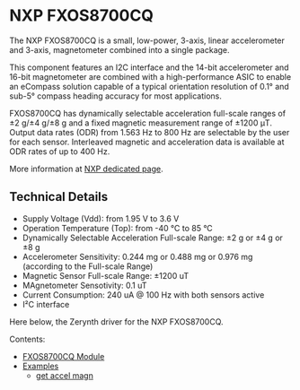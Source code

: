 # NXP FXOS8700CQ

The NXP FXOS8700CQ is a small, low-power, 3-axis, linear accelerometer and 3-axis, magnetometer combined into a single package.

This component features an I2C interface and the 14-bit accelerometer and 16-bit magnetometer are combined with a high-performance ASIC to enable an eCompass solution capable of a typical orientation resolution of 0.1° and sub-5° compass heading accuracy for most applications.

FXOS8700CQ has dynamically selectable acceleration full-scale ranges of ±2 g/±4 g/±8 g and a fixed magnetic measurement range of ±1200 μT. Output data rates (ODR) from 1.563 Hz to 800 Hz are selectable by the user for each sensor. Interleaved magnetic and acceleration data is
available at ODR rates of up to 400 Hz.

More information at [NXP dedicated page](http://www.nxp.com/products/sensors/6-axis-sensors/digital-sensor-3d-accelerometer-2g-4g-8g-plus-3d-magnetometer:FXOS8700CQ).

## Technical Details


* Supply Voltage (Vdd): from 1.95 V to 3.6 V
* Operation Temperature (Top): from -40 °C to 85 °C
* Dynamically Selectable Acceleration Full-scale Range: ±2 g or ±4 g or ±8 g
* Accelerometer Sensitivity: 0.244 mg or 0.488 mg or 0.976 mg (according to the Full-scale Range)
* Magnetic Sensor Full-scale Range: ±1200 uT
* MAgnetometer Sensotivity: 0.1 uT
* Current Consumption: 240 uA @ 100 Hz with both sensors active
* I²C interface

Here below, the Zerynth driver for the NXP FXOS8700CQ.


Contents:

-   [FXOS8700CQ Module](https://docs.zerynth.com/latest/official/lib.nxp.fxos8700cq/docs/official_lib.nxp.fxos8700cq_fxos8700cq.html)
-   [Examples](https://docs.zerynth.com/latest/official/lib.nxp.fxos8700cq/examples/examples.html)
    -   [get accel magn](https://docs.zerynth.com/latest/official/lib.nxp.fxos8700cq/examples/examples.html#get-accel-magn)
<!--stackedit_data:
eyJoaXN0b3J5IjpbLTE2ODgxOTcwOTZdfQ==
-->